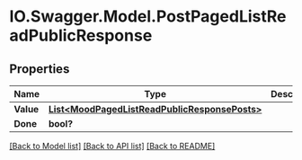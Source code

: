 # IO.Swagger.Model.PostPagedListReadPublicResponse
## Properties

Name | Type | Description | Notes
------------ | ------------- | ------------- | -------------
**Value** | [**List&lt;MoodPagedListReadPublicResponsePosts&gt;**](MoodPagedListReadPublicResponsePosts.md) |  | [optional] 
**Done** | **bool?** |  | [optional] 

[[Back to Model list]](../README.md#documentation-for-models) [[Back to API list]](../README.md#documentation-for-api-endpoints) [[Back to README]](../README.md)

